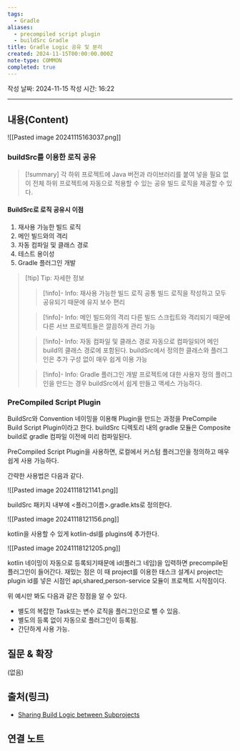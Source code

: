 ```yaml
---
tags:
  - Gradle
aliases:
  - precompiled script plugin
  - buildSrc Gradle
title: Gradle Logic 공유 및 분리
created: 2024-11-15T00:00:00.000Z
note-type: COMMON
completed: true
---
```

작성 날짜: 2024-11-15
작성 시간: 16:22


----
## 내용(Content)

![[Pasted image 20241115163037.png]]

### buildSrc를 이용한 로직 공유

>[!summary]
>각 하위 프로젝트에 Java 버전과 라이브러리를 붙여 넣을 필요 없이 전체 하위 프로젝트에 자동으로 적용할 수 있는 공유 빌드 로직을 제공할 수 있다.

#### BuildSrc로 로직 공유시 이점

1. 재사용 가능한 빌드 로직
2. 메인 빌드와의 격리
3. 자동 컴파일 및 클래스 경로
4. 테스트 용이성
5. Gradle 플러그인 개발

>[!tip] Tip: 자세한 정보
>>[!info]- Info: 재사용 가능한 빌드 로직
>> 공통 빌드 로직을 작성하고 모두 공유되기 때문에 유지 보수 편리
>
>>[!info]- Info: 메인 빌드와의 격리
>> 다른 빌드 스크립트와 격리되기 때문에 다른 서브 프로젝트들은 깔끔하게 관리 가능
>
>>[!info]- Info: 자동 컴파일 및 클래스 경로
>> 자동으로 컴파일되어 메인 build의 클래스 경로에 포함된다. buildSrc에서 정의한 클래스와 플러그인은 추가 구성 없이 매우 쉽게 이용 가능
>
>>[!info]- Info: Gradle 플러그인 개발
>>프로젝트에 대한 사용자 정의 플러그인을 만드는 경우 buildSrc에서 쉽게 만들고 액세스 가능하다.

### PreCompiled Script Plugin

BuildSrc와 Convention 네이밍을 이용해 Plugin을 만드는 과정을 PreCompile Build Script Plugin이라고 한다. buildSrc 디렉토리 내의 gradle 모듈은 Composite build로 gradle 컴파일 이전에 미리 컴파일된다.

PreCompiled Script Plugin을 사용하면, 로컬에서 커스텀 플러그인을 정의하고 매우 쉽게 사용 가능하다. 

간략한 사용법은 다음과 같다.

![[Pasted image 20241118121141.png]]

buildSrc 패키지 내부에 <플러그이름>.gradle.kts로 정의한다.

![[Pasted image 20241118121156.png]]

kotlin을 사용할 수 있게 kotlin-dsl를 plugins에 추가한다.

![[Pasted image 20241118121205.png]]

kotlin 네이밍이 자동으로 등록되기때문에 id(플러그 네임)을 입력하면 precompile된 플러그인이 들어간다. 재밌는 점은 이 때 project를 이용한 태스크 설계시 project는 plugin id를 넣은 시점인 api,shared,person-service 모듈이 프로젝트 시작점이다.

위 예시만 봐도 다음과 같은 장점을 알 수 있다.

- 별도의 복잡한 Task또는 변수 로직을 플러그인으로 뺄 수 있음.
- 별도의 등록 없이 자동으로 플러그인이 등록됨.
- 간단하게 사용 가능.

## 질문 & 확장

(없음)

## 출처(링크)

- [Sharing Build Logic between Subprojects](https://docs.gradle.org/current/userguide/sharing_build_logic_between_subprojects.html)

## 연결 노트










